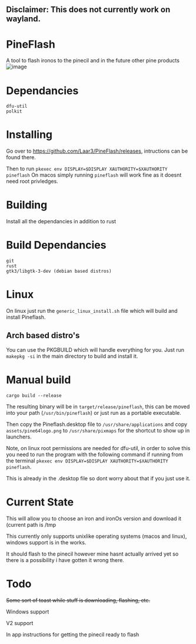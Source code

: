 ## Disclaimer: This does not currently work on wayland.

# PineFlash
A tool to flash ironos to the pinecil and in the future other pine products
![image](https://user-images.githubusercontent.com/77225642/192753666-1a0e2bf4-b5ec-4e35-ba31-aae9043e04b9.png)

# Dependancies
```
dfu-util
polkit
```

# Installing
Go over to https://github.com/Laar3/PineFlash/releases, intructions can be found there.

Then to run 
`pkexec env DISPLAY=$DISPLAY XAUTHORITY=$XAUTHORITY pineflash`
On macos simply running `pineflash` will work fine as it doesnt need root privledges. 

# Building
Install all the dependancies in addition to rust 

# Build Dependancies
```
git
rust
gtk3/libgtk-3-dev (debian based distros)
```

# Linux
On linux just run the `generic_linux_install.sh` file which will build and install Pineflash.

## Arch based distro's
You can use the PKGBUILD which will handle everything for you.
Just run `makepkg -si` in the main directory to build and install it.


# Manual build
```
cargo build --release
```
The resulting binary will be in `target/release/pineflash`, this can be moved into your path (`/usr/bin/pineflash`) or just run as a portable executable.

Then copy the Pineflash.desktop file to `/usr/share/applications` and copy `assets/pine64logo.png` to `/usr/share/pixmaps` for the shortcut to show up in launchers.

Note, on linux root permissions are needed for dfu-util, in order to solve this you need to run the program with the following command if running from the terminal `pkexec env DISPLAY=$DISPLAY XAUTHORITY=$XAUTHORITY pineflash`.

This is already in the .desktop file so dont worry about that if you just use it.


# Current State
This will allow you to choose an iron and ironOs version and download it (current path is /tmp

This currently only supports unixlike operating systems (macos and linux), windows support is in the works.

It should flash to the pinecil however mine hasnt actually arrived yet so there is a possibility i have gotten it wrong there. 

# Todo

~~Some sort of toast while stuff is downloading, flashing, etc.~~

Windows support

V2 support 

In app instructions for getting the pinecil ready to flash
